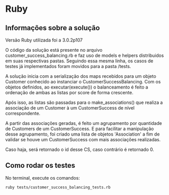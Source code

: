 # Ruby

## Informações sobre a solução

Versão Ruby utilizada foi a 3.0.2p107

O código da solução está presente no arquivo customer_success_balancing.rb e faz uso de models e helpers distribuidos em suas respectivas pastas. Seguindo essa mesma linha, os casos de testes já implementados foram movidos para a pasta /tests.

A solução inicia com a serialização dos maps recebidos para um objeto Customer conhecido ao instanciar o CustomerSuccessBalancing. Com os objetos definidos, ao executar(execute()) o balanceamento é feito a ordenação de ambas as listas por score de forma crescente.

Após isso, as listas são passadas para o make_associations() que realiza a associação de um Customer à um CustomerSuccess de nível correspondente.

A partir das associações geradas, é feito um agrupamento por quantidade de Customers de um CustomerSuccess. E para facilitar a manipulação desse agrupamento, foi criado uma lista de objetos 'Association' a fim de validar se houve um CustomerSuccess com mais associações realizadas.

Caso haja, será retornado o id desse CS, caso contrário é retornado 0.

## Como rodar os testes

No terminal, execute os comandos:

```
ruby tests/customer_success_balancing_tests.rb
```
